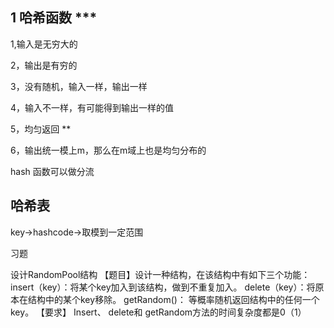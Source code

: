 ## 1 哈希函数  ***

1,输入是无穷大的

2，输出是有穷的

3，没有随机，输入一样，输出一样

4，输入不一样，有可能得到输出一样的值

5，均匀返回  **
 
6，输出统一模上m，那么在m域上也是均匀分布的

hash 函数可以做分流

## 哈希表
key->hashcode->取模到一定范围


习题

设计RandomPool结构
【题目】设计一种结构，在该结构中有如下三个功能：
insert（key）：将某个key加入到该结构，做到不重复加入。
delete（key）：将原本在结构中的某个key移除。 getRandom()：
等概率随机返回结构中的任何一个key。
【要求】 Insert、 delete和 getRandom方法的时间复杂度都是0（1）
